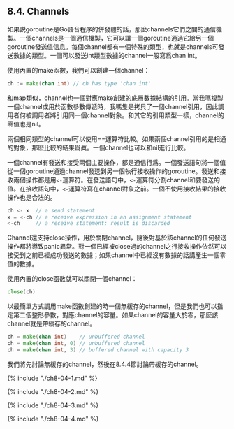 ## 8.4. Channels

如果説goroutine是Go語音程序的併發體的話，那麽channels它們之間的通信機製。一個channels是一個通信機製，它可以讓一個goroutine通過它給另一個goroutine發送值信息。每個channel都有一個特殊的類型，也就是channels可發送數據的類型。一個可以發送int類型數據的channel一般寫爲chan int。

使用內置的make函數，我們可以創建一個channel：

```Go
ch := make(chan int) // ch has type 'chan int'
```

和map類似，channel也一個對應make創建的底層數據結構的引用。當我嗎複製一個channel或用於函數參數傳遞時，我嗎隻是拷貝了一個channel引用，因此調用者何被調用者將引用同一個channel對象。和其它的引用類型一樣，channel的零值也是nil。

兩個相同類型的channel可以使用==運算符比較。如果兩個channel引用的是相通的對象，那麽比較的結果爲眞。一個channel也可以和nil進行比較。

一個channel有發送和接受兩個主要操作，都是通信行爲。一個發送語句將一個值從一個goroutine通過channel發送到另一個執行接收操作的goroutine。發送和接收兩個操作都是用`<-`運算符。在發送語句中，`<-`運算符分割channel和要發送的值。在接收語句中，`<-`運算符寫在channel對象之前。一個不使用接收結果的接收操作也是合法的。

```Go
ch <- x  // a send statement
x = <-ch // a receive expression in an assignment statement
<-ch     // a receive statement; result is discarded
```

Channel還支持close操作，用於關閉channel，隨後對基於該channel的任何發送操作都將導致panic異常。對一個已經被close過的channel之行接收操作依然可以接受到之前已經成功發送的數據；如果channel中已經沒有數據的話講産生一個零值的數據。

使用內置的close函數就可以關閉一個channel：

```Go
close(ch)
```

以最簡單方式調用make函數創建的時一個無緩存的channel，但是我們也可以指定第二個整形參數，對應channel的容量。如果channel的容量大於零，那麽該channel就是帶緩存的channel。

```Go
ch = make(chan int)    // unbuffered channel
ch = make(chan int, 0) // unbuffered channel
ch = make(chan int, 3) // buffered channel with capacity 3
```

我們將先討論無緩存的channel，然後在8.4.4節討論帶緩存的channel。


{% include "./ch8-04-1.md" %}

{% include "./ch8-04-2.md" %}

{% include "./ch8-04-3.md" %}

{% include "./ch8-04-4.md" %}

